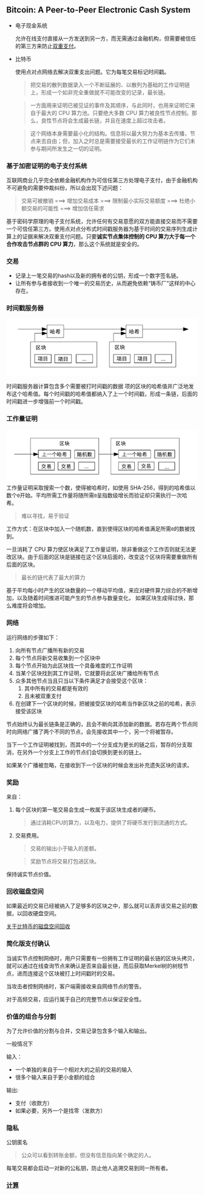 ## Bitcoin: A Peer-to-Peer Electronic Cash System
- 电⼦现⾦系统
  
  允许在线⽀付直接从⼀⽅发送到另⼀⽅，⽽⽆需通过⾦融机构，但需要被信任的第三⽅来防⽌[双重支付](https://zh.wikipedia.org/wiki/%E9%9B%99%E9%87%8D%E6%94%AF%E4%BB%98)。
- 比特币
  
  使⽤点对点⽹络去解决双重⽀出问题。它为每笔交易标记时间戳。
  
  > 把交易的散列数据录⼊⼀个不断延展的、以散列为基础的⼯作证明链上，形成⼀个如⾮完全重做就不可能改变的记录，最⻓链。
  
  > ⼀⽅⾯⽤来证明已被⻅证的事件及其顺序，与此同时，也⽤来证明它来⾃于最⼤的 CPU 算⼒池。只要绝⼤多数 CPU 算⼒被良性节点控制。那么，良性节点将会⽣成最⻓链，并且在速度上超过攻击者。
  
  > 这个⽹络本身需要最⼩化的结构。信息将以最⼤努⼒为基本去传播，节点来去⾃由；但，加⼊之时总是需要接受最⻓的⼯作证明链作为它们未参与期间所发⽣之⼀切的证明。

### 基于加密证明的电子支付系统 

互联网商业几乎完全依赖金融机构作为可信任第三方处理电子支付，由于金融机构不可避免的需要仲裁纠纷，所以会出现下述问题：

> 交易可被撤销 ===> 增加交易成本 ===> 限制最小实际交易额度 ===> 杜绝小额交易的可能性 ===> 增加信任需求

基于密码学原理的电子支付系统，允许任何有交易意愿的双方能直接交易而不需要一个可信任第三方。使用点对点分布式时间戳服务器为基于时间的交易序列生成计算上的证据来解决双重支付问题。只要**诚实节点集体控制的 CPU 算力大于每一个合作攻击节点群的 CPU 算力**，那么这个系统就是安全的。

### 交易

- 记录上一笔交易的hash以及新的拥有者的公钥，形成一个数字签名链。
- 让所有参与者接收到一个唯一的交易历史，从而避免依赖“铸币厂”这样的中心存在。

### 时间戳服务器

![timestamp](./timestamp.png)

时间戳服务器计算包含多个需要被打时间戳的数据
项的区块的哈希值并广泛地发布这个哈希值。每个时间戳的哈希值都纳入了上一个时间戳，形成一条链，后面的时间戳进一步增强前一个时间戳。

### 工作量证明

![proof](./proof.png)
工作量证明采取搜索一个数，使得被哈希时，如使用 SHA-256，得到的哈希值以数个`0`开始。平均所需工作量将随所需`0`呈指数级增长而验证却只需执行一次哈希。
> 难以寻找，易于验证

工作方式：在区块中加入一个随机数，直到使得区块的哈希值满足所需`0`的数被找到。

一旦消耗了 CPU 算力使区块满足了工作量证明，除非重做这个工作否则就无法更改区块。由于后面的区块是链接在这个区块后面的，改变这个区块将需要重做所有后面的区块。

> 最长的链代表了最大的算力

基于平均每小时产生的区块数量的一个移动平均值，来应对硬件算力综合的不断增加，以及随着时间推进可能产生的节点参与数量变化， 如果区块生成得过快，那么难度将会增加。

### 网络

运⾏⽹络的步骤如下：
1. 向所有节点⼴播所有新的交易
2. 每个节点将新交易收集到⼀个区块中
3. 每个节点开始为此区块找⼀个具备难度的⼯作证明
4. 当某个区块找到其⼯作证明，它就要将此区块⼴播给所有节点
5. 众多其他节点当且只当以下条件满⾜才会接受这个区块：
   1. 其中所有的交易都是有效的
   2. 且未被双重⽀付
6. 在创建下⼀个区块的时候，把被接受区块的哈希当作新区块之前的哈希，表示接受该区块

节点始终认为最长链条是正确的，且会不断向其添加新的数据。若存在两个节点同时向网络广播了两个不同的节点，会先接收其中一个，另一个将被暂存。

当下⼀个⼯作证明被找到，⽽其中的⼀个分⽀成为更⻓的链之后，暂存的分支取消，在另外⼀个分⽀上⼯作的节点们会切换到更⻓的链上。

如果某个广播被忽略，在接收到下一个区块的时候会发出补充遗失区块的请求。

### 奖励

来自：
1. 每个区块的第一笔交易会生成一枚属于该区块生成者的硬币。
    > 通过消耗CPU的算力，以及电力，提供了将硬币发行到流通的方式。

2. 交易费用。
   > 交易的输出小于输入的差额。

   > 奖励节点将交易打包进区块。

保持诚实节点价值。

### 回收磁盘空间

如果最近的交易已经被纳入了足够多的区块之中，那么就可以丢弃该交易之前的数据，以回收硬盘空间。

[关于比特币的磁盘空间回收](https://www.chengweiyang.cn/2018/06/03/bitcoin-reclaiming-disk-space/)

### 简化版支付确认

当诚实节点控制网络时，用户只需要有一份拥有工作证明的最长链的区块头拷贝，就可以通过在线查询节点来确认是否来自最长链，而后获取Merkel树的树枝节点，进而连接这个区块被打上时间戳时的交易。

当攻击者控制网络时，客户端需接收来自网络节点的警告。

对于高频交易，应运行属于自己的完整节点以保证安全性。

### 价值的组合与分割

为了允许价值的分割与合并，交易记录包含多个输入和输出。

一般情况下

输入：
- 一个单独的来自于一个相对大的之前的交易的输入
- 很多个输入来自于更小金额的组合
  
输出:
- 支付（收款方）
- 如果必要，另外一个是找零（发款方）

### 隐私

公钥匿名
> 公众可以看到转账金额，但没有信息指向某个确定的人。

每笔交易都会启动一对新的公私钥，防止他人追溯交易到同一所有者。

### [计算](https://github.com/xiaolai/bitcoin-whitepaper-chinese-translation/blob/master/Bitcoin-Whitepaper-EN-CN.md#11-%E8%AE%A1%E7%AE%97-calculations)

